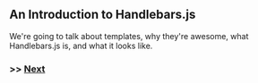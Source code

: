 ## An Introduction to Handlebars.js

We're going to talk about templates, why they're awesome, what Handlebars.js is, and what it looks like.





### >> <a href='https://github.com/code-for-coffee/IntroductionToHandlebars/blob/master/1-Introduction/1_1.md'>Next</a>
